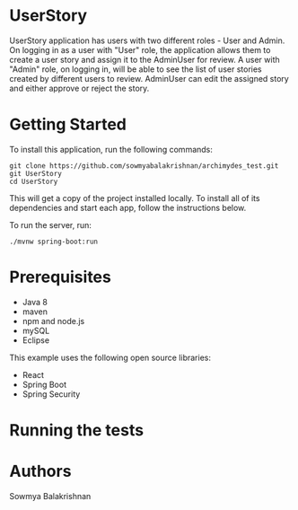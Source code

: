 # UserStory
UserStory application has users with two different roles - User and Admin.
On logging in as a user with "User" role, the application allows them to create a user story and assign it to the AdminUser for review. 
A user with "Admin" role, on logging in,  will be able to see the list of user stories created by different users to review. AdminUser can edit the assigned story and either approve or reject the story. 

# Getting Started
To install this application, run the following commands:
```
git clone https://github.com/sowmyabalakrishnan/archimydes_test.git git UserStory
cd UserStory
```

This will get a copy of the project installed locally. To install all of its dependencies and start each app, follow the instructions below.

To run the server, run:
```
./mvnw spring-boot:run
```

# Prerequisites
* Java 8
* maven
* npm and node.js
* mySQL
* Eclipse

This example uses the following open source libraries:
* React
* Spring Boot
* Spring Security

# Running the tests



# Authors
Sowmya Balakrishnan

